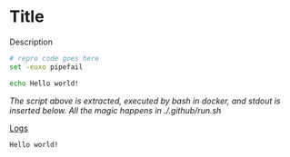 # Title

Description

```bash
# repro code goes here
set -euxo pipefail

echo Hello world!
```

*The script above is extracted, executed by bash in docker, and stdout is inserted below.  All the magic happens in ./.github/run.sh*

[Logs](https://github.com/cspotcode/repros/runs/71547202)

```output
Hello world!
```